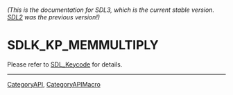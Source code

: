 ###### (This is the documentation for SDL3, which is the current stable version. [SDL2](https://wiki.libsdl.org/SDL2/) was the previous version!)
# SDLK_KP_MEMMULTIPLY

Please refer to [SDL_Keycode](SDL_Keycode) for details.

----
[CategoryAPI](CategoryAPI), [CategoryAPIMacro](CategoryAPIMacro)

